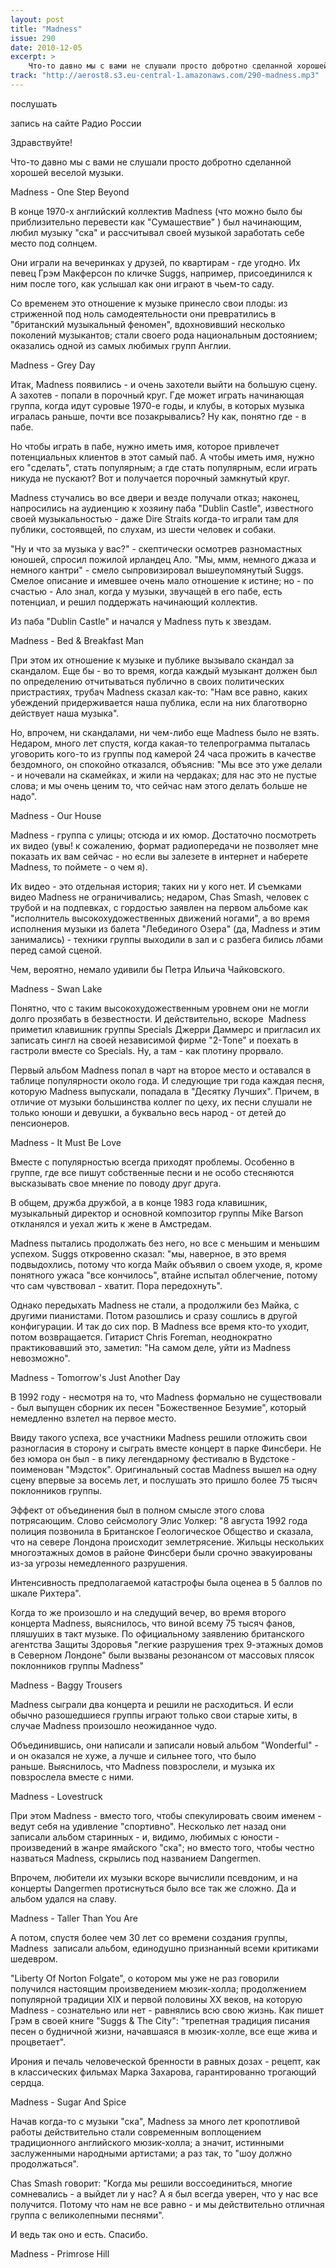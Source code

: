 ```yaml
---
layout: post
title: "Madness"
issue: 290
date: 2010-12-05
excerpt: >
    Что-то давно мы с вами не слушали просто добротно сделанной хорошей веселой музыки.
track: "http://aerost8.s3.eu-central-1.amazonaws.com/290-madness.mp3"
---
```


послушать

запись на сайте Радио России

Здравствуйте!

Что-то давно мы с вами не слушали просто добротно сделанной хорошей веселой музыки.

Madness - One Step Beyond

В конце 1970-х английский коллектив Madness (что можно было бы приблизительно перевести как "Сумашествие" ) был начинающим, любил музыку "ска" и рассчитывал своей музыкой заработать себе место под солнцем.

Они играли на вечеринках у друзей, по квартирам - где угодно. Их певец Грэм Макферсон по кличке Suggs, например, присоединился к ним после того, как услышал как они играют в чьем-то саду.

Со временем это отношение к музыке принесло свои плоды: из стриженной под ноль самодеятельности они превратились в "британский музыкальный феномен", вдохновивший несколько поколений музыкантов; стали своего рода национальным достоянием; оказались одной из самых любимых групп Англии.

Madness - Grey Day

Итак, Madness появились - и очень захотели выйти на большую сцену. А захотев - попали в порочный круг. Где может играть начинающая группа, когда идут суровые 1970-е годы, и клубы, в которых музыка игралась раньше, почти все позакрывались? Ну как, понятно где - в пабе.

Но чтобы играть в пабе, нужно иметь имя, которое привлечет потенциальных клиентов в этот самый паб. А чтобы иметь имя, нужно его "сделать", стать популярным; а где стать популярным, если играть никуда не пускают? Вот и получается порочный замкнутый круг.

Madness стучались во все двери и везде получали отказ; наконец, напросились на аудиенцию к хозяину паба "Dublin Castle", известного своей музыкальностью - даже Dire Straits когда-то играли там для публики, состоявщей, по слухам, из шести человек и собаки.

"Ну и что за музыка у вас?" - скептически осмотрев разномастных юношей, спросил пожилой ирландец Ало. "Мы, ммм, немного джаза и немного кантри" - смело сыпровизировал вышеупомянутый Suggs. Смелое описание и имевшее очень мало отношение к истине; но - по счастью - Ало знал, когда у музыки, звучащей в его пабе, есть потенциал, и решил поддержать начинающий коллектив.

Из паба "Dublin Castle" и начался у Madness путь к звездам.

Madness - Bed & Breakfast Man

При этом их отношение к музыке и публике вызывало скандал за скандалом. Еще бы - во то время, когда каждый музыкант должен был по определению отчитываться публично в своих политических пристрастиях, трубач Madness сказал как-то: "Нам все равно, каких убеждений придерживается наша публика, если на них благотворно действует наша музыка".

Но, впрочем, ни скандалами, ни чем-либо еще Madness было не взять. Недаром, много лет спустя, когда какая-то телепрограмма пыталась уговорить кого-то из группы под камерой 24 часа прожить в качестве бездомного, он спокойно отказался, объяснив: "Мы все это уже делали - и ночевали на скамейках, и жили на чердаках; для нас это не пустые слова; и мы очень ценим то, что сейчас нам этого делать больше не надо".

Madness - Our House

Madness - группа с улицы; отсюда и их юмор. Достаточно посмотреть их видео (увы! к сожалению, формат радиопередачи не позволяет мне показать их вам сейчас - но если вы залезете в интернет и наберете Madness, то поймете - о чем я).

Их видео - это отдельная история; таких ни у кого нет. И съемками видео Madness не ограничивались; недаром, Chas Smash, человек с трубой и на подпевках, с гордостью заявлен на первом альбоме как "исполнитель высокохудожественных движений ногами", а во время исполнения музыки из балета "Лебединого Озера" (да, Madness и этим занимались) - техники группы выходили в зал и с разбега бились лбами перед самой сценой.

Чем, вероятно, немало удивили бы Петра Ильича Чайковского.

Madness - Swan Lake

Понятно, что с таким высокохудожественным уровнем они не могли долго прозябать в безвестности. И действительно, вскоре  Madness  приметил клавишник группы Specials Джерри Даммерс и пригласил их записать сингл на своей независимой фирме "2-Tone" и поехать в гастроли вместе со Specials. Ну, а там - как плотину прорвало.

Первый альбом Madness попал в чарт на второе место и оставался в таблице популярности около года. И следующие три года каждая песня, которую Madness выпускали, попадала в "Десятку Лучших". Причем, в отличие от музыки большинства коллег по цеху, их песни слушали не только юноши и девушки, а буквально весь народ - от детей до пенсионеров.

Madness - It Must Be Love

Вместе с популярностью всегда приходят проблемы. Особенно в группе, где все пишут собственные песни и не особо стесняются высказывать свое мнение по поводу друг друга.

В общем, дружба дружбой, а в конце 1983 года клавишник, музыкальный директор и основной композитор группы Mike Barson откланялся и уехал жить к жене в Амстредам.

Madness пытались продолжать без него, но все с меньшим и меньшим успехом. Suggs откровенно сказал: "мы, наверное, в это время подвыдохлись, потому что когда Майк объявил о своем уходе, я, кроме понятного ужаса "все кончилось", втайне испытал облегчение, потому что сам чувствовал - хватит. Пора передохнуть".

Однако передыхать Madness не стали, а продолжили без Майка, с другими пианистами. Потом разошлись и сразу сошлись в другой конфигурации. И так до сих пор. В Madness все время кто-то уходит, потом возвращается. Гитарист Chris Foreman, неоднократно практиковавший это, заметил: "На самом деле, уйти из Madness невозможно".

Madness - Tomorrow's Just Another Day

В 1992 году - несмотря на то, что Madness формально не существовали - был выпущен сборник их песен "Божественное Безумие", который немедленно взлетел на первое место.

Ввиду такого успеха, все участники Madness решили отложить свои разногласия в сторону и сыграть вместе концерт в парке Финсбери. Не без юмора он был - в пику легендарному фестивалю в Вудстоке - поименован "Мэдсток". Оригинальный состав Madness вышел на одну сцену впервые за восемь лет, и послушать это пришло более 75 тысяч поклонников группы.

Эффект от объединения был в полном смысле этого слова потрясающим. Слово сейсмологу Элис Уолкер: "8 августа 1992 года полиция позвонила в Британское Геологическое Общество и сказала, что на севере Лондона происходит землетрясение. Жильцы нескольких многоэтажных домов в районе Финсбери были срочно эвакуированы из-за угрозы немедленного разрушения.

Интенсивность предполагаемой катастрофы была оценеа в 5 баллов по шкале Рихтера".

Когда то же произошло и на следущий вечер, во время второго концерта Madness, выяснилось, что виной всему 75 тысяч фанов, пляшуших в такт музыке. По официальному заявлению британского агентства Защиты Здоровья "легкие разрушения трех 9-этажных домов в Северном Лондоне" были вызваны резонансом от массовых плясок поклонников группы Madness"

Madness - Baggy Trousers

Madness сыграли два концерта и решили не расходиться. И если обычно разошедшиеся группы играют только свои старые хиты, в случае Madness произошло неожиданное чудо.

Объединившись, они написали и записали новый альбом "Wonderful" - и он оказался не хуже, а лучше и сильнее того, что было раньше. Выяснилось, что Madness повзрослели, и музыка их повзрослела вместе с ними.

Madness - Lovestruck

При этом Madness - вместо того, чтобы спекулировать своим именем - ведут себя на удивление "спортивно". Несколько лет назад они записали альбом старинных - и, видимо, любимых с юности - произведений в жанре ямайского "ска"; но вместо того, чтобы честно назваться Madness, скрылись под названием Dangermen.

Впрочем, любители их музыки вскоре вычислили псевдоним, и на концерты Dangermen протиснуться было все так же сложно. Да и альбом удался на славу.

Madness - Taller Than You Are

А потом, спустя более чем 30 лет со времени создания группы, Madness  записали альбом, единодушно признанный всеми критиками шедевром.

"Liberty Of Norton Folgate", о котором мы уже не раз говорили получился настоящим произведением мюзик-холла; продолжением популярной традиции XIX и первой половины XX веков, на которую Madness - сознательно или нет - равнялись всю свою жизнь. Как пишет Грэм в своей книге "Suggs & The City": "трепетная традиция писания песен о будничной жизни, начавшаяся в мюзик-холле, все еще жива и процветает".

Ирония и печаль человеческой бренности в равных дозах - рецепт, как в классических фильмах Марка Захарова, гарантированно трогающий сердца.

Madness - Sugar And Spice

Начав когда-то с музыки "ска", Madness за много лет кропотливой работы действительно стали современным воплощением традиционного английского мюзик-холла; а значит, истинными заслуженными народными артистами; а раз так, то "шоу должно продолжаться".

Chas Smash говорит: "Когда мы решили воссоединиться, многие сомневались - а выйдет ли у нас? А я был всегда уверен, что у нас все получится. Потому что нам не все равно - и мы действительно отличная группа с великолепными песнями".

И ведь так оно и есть. Спасибо.

Madness - Primrose Hill
